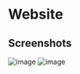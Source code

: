 # Website

## Screenshots

![image](https://github.com/ronakjpatel/Website/assets/40088060/e78ef31b-44c1-44c1-a99b-c80fc1a59a99)
![image](https://github.com/ronakjpatel/Website/assets/40088060/b5f4b419-9bf4-4949-8f23-150c1f36e2c5)

